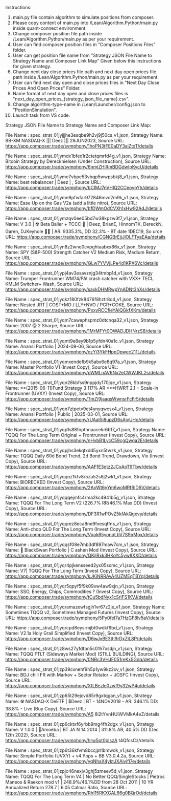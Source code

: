 Instructions:

1. main.py file contain algorithm to simulate positions from composer.
2. Please copy content of main.py into /Lean/Algorithm.Python/main.py inside quant-connect environment.
3. Change composer position file path inside /Lean/Algorithm.Python/main.py as per your requirement.
4. User can find composer position files in "Composer Positions Files" folder.
5. User can get position file name from "Strategy JSON File Name to Strategy Name and Composer Link Map" Given below this instructions for given strategy.
6. Change next day close prices file path and next day open prices file path inside /Lean/Algorithm.Python/main.py as per your requirement.
7. User can find next day open and close prices files in "Next Day Close Prices And Open Prices" Folder.
8. Name format of next day open and close prices files is "next_day_open_prices_{strategy_json_file_name}.csv".
9. Change algorithm-type-name in /Lean/Launcher/config.json to "PositionSimulation".
10. Launch task from VS code.

Strategy JSON File Name to Strategy Name and Composer Link Map:

File Name : spec_strat_01jyjjjhe3esqbe9h2vj9j50cs_v1.json, Strategy Name: BB-XM NASDAQ-X ||| Deez ||| 29JUN2023, Source URL: https://app.composer.trade/symphony/1hoPN3tFE0aDY3aiZtxT/details 

File Name : spec_strat_01jymdx1bfex1r2ctetqmrfd4g_v1.json, Strategy Name: Bitcoin Strategy by Derecknielsen (Under Construction), Source URL: https://app.composer.trade/symphony/6nmjZHlRmBDGdwIpKycU/details   

File Name : spec_strat_01jyme7vbpe53vbqp5wwpsbkj8_v1.json, Strategy Name: best rebalancer | Deez | , Source URL: https://app.composer.trade/symphony/bCIMJ7nVHIQ2CCeoypYh/details

File Name : spec_strat_01jyme8pfwfar972846mvc2m9k_v1.json, Strategy Name: Ease Up on the Gas V2a (add a little nitro), Source URL: https://app.composer.trade/symphony/bfDWmOdCVXh1xHw92AdJ/details

File Name : spec_strat_01jymzqv0ee05bd7w38kpzw3f7_v1.json, Strategy Name: V 3.0 | ☢️ Beta Baller + TCCC 💊 | Deez, BrianE, HinnomTX, DereckN, Garen, DJKeyhole 🧙‍♂️ | AR: 9335.3%, DD 32.3% - BT date 1DEC19, So
urce URL: https://app.composer.trade/symphony/CGNGBrEjjJlOLFTyaEAa/details

File Name : spec_strat_01jyn8z2wne0cvpghtaabxx86x_v1.json, Strategy Name: SPY (S&P-500) Strength Catcher  V2 Medium Risk, Medium Return, Source URL: https://app.composer.trade/symphony/GLw7YVVjLPe4d1KPX6Vc/details

File Name : spec_strat_01jypj4av3esavznjg34tmbp1d_v1.json, Strategy Name: Trumper Frontrunner WM74/PAl crash catcher with VXX+ TECL KMLM Switcher+ Wash, Source URL: https://app.composer.trade/symphony/saxkDHMRwpYnADNt3hXs/details

File Name : spec_strat_01jyqkz180fzk8476f8hztr8c4_v1.json, Strategy Name: Nested JRT | COST+MO / LLY+NVO / PGR+COKE, Source URL: https://app.composer.trade/symphony/PxxyRCCfleYAiQGkfXKm/details

File Name : spec_strat_01jyqm7cawephspmz0dtcnqa32_v1.json, Strategy Name: 2007 @ 2 Sharpe, Source URL: https://app.composer.trade/symphony/1MrMFYt0OWADJDHNrzS8/details

File Name : spec_strat_01jyqmt9e8ey9b1p5yfdn40a1c_v1.json, Strategy Name: Anansi Portfolio | 2024-09-06, Source URL: https://app.composer.trade/symphony/ezYi3YkFHppDpwec211L/details 

File Name : spec_strat_01jyqmxendefb9k5abx6e8q97a_v1.json, Strategy Name: Master Portfolio V1 (Invest Copy), Source URL: https://app.composer.trade/symphony/pWMLnAV6Nx2eCWWJKL2s/details

File Name : spec_strat_01jyqn28kbfss9nppjdy170jqe_v1.json, Strategy Name: **(2015-06-11)Fund Strategy 3 117% AR ***HWRT 2.1 + Scale-in Frontrunner (UVXY)  (Invest Copy), Source URL: https://app.composer.trade/symphony/TmZj9jaaqsWwnsrFcFr5/details

File Name : spec_strat_01jyqn7ztpetv9et4ynyqwcsx4_v1.json, Strategy Name: Anansi Portfolio | Public | 2025-03-01, Source URL: https://app.composer.trade/symphony/rUAat5i8upzD6sAjvUHo/details

File Name : spec_strat_01jyqp1s88fnpthnaacekr6b17_v1.json, Strategy Name: TQQQ For The Long Term Original + Frontrunner (Invest Copy), Source URL: https://app.composer.trade/symphony/nHvbB1LycC59cgQwqa2E/details

File Name : spec_strat_01jyqpjhs3ekqtxdd5yxn5twzk_v1.json, Strategy Name: TQQQ Daily 60d Bond Trend, 2d Bond Trend, Drawdown, Vix (Invest Copy), Source URL: https://app.composer.trade/symphony/AAFfE3qtz2JCxAoT9Tbw/details

File Name : spec_strat_01jyqqnz1kfv8r5za52s8j2wk1_v1.json, Strategy Name: BIORECKED (Invest Copy), Source URL: https://app.composer.trade/symphony/2AxWt6yYm6woMRf6ID6V/details 

File Name : spec_strat_01jyqqqejmfc4rma2kc4941b5g_v1.json, Strategy Name: TQQQ For The Long Term V2 (226.7% RR/46.1% Max DD) (Invest Copy), Source URL: https://app.composer.trade/symphony/DF3R1wPOvZ5kfAkQgevy/details

File Name : spec_strat_01jyqqrez8eca8ne9fxesqtfns_v1.json, Strategy Name: Anti-chop QLD For The Long Term (Invest Copy), Source URL: https://app.composer.trade/symphony/Vqak65yonqLbV7S9qMpx/details

File Name : spec_strat_01jyqqsf08e7mb3df897maw7cm_v1.json, Strategy Name: 🧪 BlackSwan Portfolio | C ashen Mod (Invest Copy), Source URL: https://app.composer.trade/symphony/QKjIRxk3HKoYc5yw8XXD/details        

File Name : spec_strat_01jyqr4pjkensseed2yx05scmc_v1.json, Strategy Name: V7| TQQQ For The Long Term (Invest Copy), Source URL: https://app.composer.trade/symphony/kJKiNRRAvA4UZMEqTBYq/details

File Name : spec_strat_01jyqr5qpyf5f9k09xw4aw9xjn_v1.json, Strategy Name: SSO, Energy, Chips, Commodities ? (Invest Copy), Source URL: https://app.composer.trade/symphony/tCu5bdNyx1cSriFS1KVJ/details

File Name : spec_strat_01jyqramazewfsgjh1vr67z2je_v1.json, Strategy Name: Sometimes TQQQ v2, Sometimes Managed Futures (Invest Copy), Source URL: https://app.composer.trade/symphony/5Py0feI7a7HzGF8lv5aV/details

File Name : spec_strat_01jyqrcpd8eysrmjbt0wdkf9bd_v1.json, Strategy Name: V2.1a Holy Grail Simplified (Invest Copy), Source URL: https://app.composer.trade/symphony/D6wJxBE3ttl9rDxZiL8P/details

File Name : spec_strat_01jz8ws27yfdtbn5c01h7xsdjn_v1.json, Strategy Name: TQQQ FTLT (Sideways Market Mod) (STILL BUILDING), Source URL: https://app.composer.trade/symphony/0NBc3VHJF051reKx5Gdq/details 

File Name : spec_strat_01jzp39cxnehf9h5p1yw9kz2xv_v1.json, Strategy Name: BDJ chill FR with Markov + Sector Rotator + JOSFC (Invest Copy), Source URL: https://app.composer.trade/symphony/XtLBezle0zwf9y32wP4u/details

File Name : spec_strat_01jzp65t29ejcvd85r9gxtqgan_v1.json, Strategy Name: ☢️ NASDAQ-X DeETF | $Deez | BT - 14NOV2019 - AR: 346.1% DD: 38.8% - Live (Buy Copy), Source URL: https://app.composer.trade/symphony/A5
8i2tYvnHUlWVMkA4eZ/details

File Name : spec_strat_01jzp6cktxf6yrbb9mg4fh2dgx_v1.json, Strategy Name: V 1.0.0 | 🦠Amoeba | BT JA N 14 2014 | 311.8% AR, 40.5% DD (Dec 12th 2022), Source URL: https://app.composer.trade/symphony/hrw5pt0pIszA
t4QfcsCz/details

File Name : spec_strat_01jzp6t36kfvm8bccjpt1bmwdk_v1.json, Strategy Name: Simple Portfolio (UVXY) + v4 Pops + BB V3.0.4.2a, Source URL: https://app.composer.trade/symphony/yqNhaX4yktJXAivjfI7e/details 

File Name : spec_strat_01jzpjc46nexjv3ghj5zmeev5d_v1.json, Strategy Name: TQQQ For The Long Term V4 | No Better QQQ/SingleStocks | Pietros Maneos & Raekon mod v1 | 248.9%/46.1%DD from 28 Oct 2011 | 10 YR Annualized Return 278.7 | 6.05 Calmar Ratio, Source URL: https://app.composer.trade/symphony/RhI15RKXGAL66g0BQrOd/details
